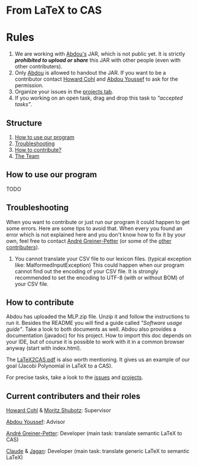 # From LaTeX to CAS

# Rules
1. We are working with [Abdou's](https://github.com/abdouyoussef) JAR, which is not public yet. It is strictly **_prohibited to upload or share_**  this JAR with other people (even with other contributers). 
2. Only [Abdou](https://github.com/abdouyoussef) is allowed to handout the JAR. If you want to be a contributor contact [Howard Cohl](https://github.com/HowardCohl) and [Abdou Youssef](https://github.com/abdouyoussef) to ask for the permission.
3. Organize your issues in the [projects tab](https://github.com/TU-Berlin/latex-grammar/projects).
4. If you working on an open task, drag and drop this task to _"accepted tasks"_.

## Structure
1. [How to use our program](#howTo)
2. [Troubleshooting](#troubleshooting)
3. [How to contribute?](#contribute)
4. [The Team](#contributers)

## How to use our program<a name="howTo"></a>
TODO

## Troubleshooting<a name="troubleshooting"></a>
When you want to contribute or just run our program it could happen to get some errors. Here are some tips to avoid that. When every you found an error which is not explained here and you don't know how to fix it by your own, feel free to contact [André Greiner-Petter](https://github.com/AndreG-P) (or some of the [other contributers](#contributers)).

1. You cannot translate your CSV file to our lexicon files. (typical exception like: MalformedInputException)
This could happen when our program cannot find out the encoding of your CSV file. It is strongly recommended to set the encoding to UTF-8 (with or without BOM) of your CSV file.

## How to contribute<a name="contribute"></a>
Abdou has uploaded the MLP.zip file. Unzip it and follow the instructions to run it. Besides the README you will find a guide called _"Software usage guide"_. Take a look to both documents as well. Abdou also provides a documentation (javadoc) for his project. How to import this doc depends on your IDE, but of course it is possible to work with it in a common browser anyway (start with index.html).

The [LaTeX2CAS.pdf](https://github.com/TU-Berlin/latex-grammar/blob/master/LaTeX2CAS.pdf) is also worth mentioning. It gives us an example of our goal (Jacobi Polynomial in LaTeX to a CAS).

For precise tasks, take a look to the [issues](https://github.com/TU-Berlin/latex-grammar/issues) and [projects](https://github.com/TU-Berlin/latex-grammar/projects).

## Current contributers and their roles<a name="contributers"></a>
[Howard Cohl](https://github.com/HowardCohl) & [Moritz Shubotz](https://github.com/physikerwelt): Supervisor

[Abdou Youssef](https://github.com/abdouyoussef): Advisor

[André Greiner-Petter](https://github.com/AndreG-P): Developer (main task: translate semantic LaTeX to CAS)

[Claude](https://github.com/ClaudeZou) & [Jagan](https://github.com/notjagan): Developer (main task: translate generic LaTeX to semantic LaTeX)
